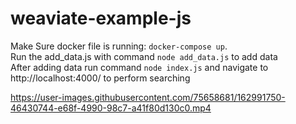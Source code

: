 # weaviate-example-js
 
Make Sure docker file is running: `docker-compose up`. \
Run the add_data.js with command `node add_data.js` to add data \
After adding data run command `node index.js` and navigate to http://localhost:4000/ to perform searching






https://user-images.githubusercontent.com/75658681/162991750-46430744-e68f-4990-98c7-a41f80d130c0.mp4

